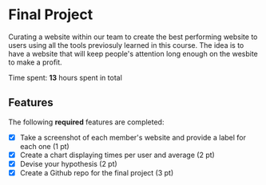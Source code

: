 # Final Project

Curating a website within our team to create the best performing website to users using all the tools previosuly learned in this course. The idea is to have a website that will keep people's attention long enough on the wesbite to make a profit.

Time spent: **13** hours spent in total

## Features

The following **required** features are completed:

- [x] Take a screenshot of each member's website and provide a label for each one (1 pt)
- [x] Create a chart displaying times per user and average (2 pt)
- [x] Devise your hypothesis (2 pt)
- [x] Create a Github repo for the final project (3 pt)
